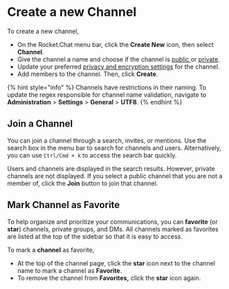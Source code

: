 # Create a new Channel

To create a new channel,

* On the Rocket.Chat menu bar, click the **Create New** icon, then select **Channel**.&#x20;
* Give the channel a name and choose if the channel is [public ](https://docs.rocket.chat/use-rocket.chat/user-guides/rooms/channels#public-channels)or [private](https://docs.rocket.chat/use-rocket.chat/user-guides/rooms/channels#private-channels).
* Update your preferred [privacy and encryption settings](https://docs.rocket.chat/use-rocket.chat/user-guides/rooms/channels#channel-privacy-and-encryption) for the channel.&#x20;
* Add members to the channel. Then, click **Create**.

{% hint style="info" %}
Channels have restrictions in their naming.  To update the regex responsible for channel name validation, navigate to **Administration** > **Settings** > **General** > **UTF8**.
{% endhint %}

## Join a Channel

You can join a channel through a search, invites, or mentions. Use the search box in the menu bar to search for channels and users. Alternatively, you can use `Ctrl/Cmd + k` to access the search bar quickly.&#x20;

Users and channels are displayed in the search results. However, private channels are not displayed. If you select a public channel that you are not a member of, click the **Join** button to join that channel.

## Mark Channel as Favorite

To help organize and prioritize your communications, you can **favorite** (or **star**) channels, private groups, and DMs. All channels marked as favorites are listed at the top of the sidebar so that it is easy to access.

To mark a **channel** as favorite,

* At the top of the channel page, click the **star** icon next to the channel name to mark a channel as **Favorite**.
* To remove the channel from **Favorites,** click the **star** icon again.
